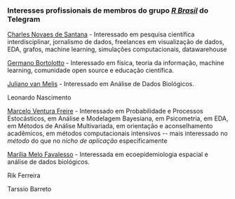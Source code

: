### Interesses profissionais de membros do grupo [*R Brasil*](https://t.me/rbrasiloficial) do Telegram 

[Charles Novaes de Santana](https://linkedin.com/in/cndesantana/) - Interessado em pesquisa científica interdisciplinar, jornalismo de dados, freelances em visualização de dados, EDA, grafos, machine learning, simulações computacionais, datawarehouse

[Germano Bortolotto](https://www.linkedin.com/in/gerbortolotto/) - Interessado em física, teoria da informação, machine learning, comunidade open source e educação científica.

[Juliano van Melis](www.linkedin.com/in/juliano-van-melis-377b219) - Interessado em Análise de Dados Biológicos.

Leonardo Nascimento 

[Marcelo Ventura Freire](https://www.linkedin.com/in/marcelo-ventura-freire/) - Interessado em Probabilidade e Processos Estocásticos, em Análise e Modelagem Bayesiana, em Psicometria, em EDA, em Métodos de Análise Multivariada, em orientação e aconselhamento acadêmicos, em métodos computacionais intensivos -- mais interessado no *método* do que no *nicho de aplicação* especificamente

[Marília Melo Favalesso](linktr.ee/mmfava) - Interessada em ecoepidemiologia espacial e análise de dados biológicos. 

Rik Ferreira

Tarssio Barreto

